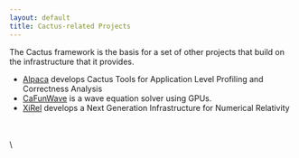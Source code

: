 ```yaml
---
layout: default
title: Cactus-related Projects
---
```

The Cactus framework is the basis for a set of other projects that build
on the infrastructure that it provides.

-   [Alpaca](www.cct.lsu.edu/~eschnett/alpaca) develops Cactus Tools for
    Application Level Profiling and Correctness Analysis
-   [CaFunWave](cafunwave/index.php) is a wave equation solver using
    GPUs.
-   [XiRel](http://www.cct.lsu.edu/xirel) develops a Next Generation
    Infrastructure for Numerical Relativity

\
\
\
